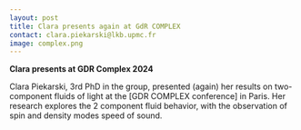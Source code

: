```yaml
---
layout: post
title: Clara presents again at GdR COMPLEX
contact: clara.piekarski@lkb.upmc.fr
image: complex.png
---
```

**Clara presents at GDR Complex 2024**

Clara Piekarski, 3rd PhD in the group, presented (again) her  results on two-component fluids of light at the [GDR COMPLEX conference] in Paris. Her research explores the 2 component fluid behavior, with the observation of spin and density modes speed of sound.
